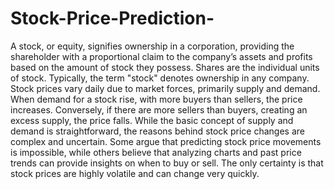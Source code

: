 # Stock-Price-Prediction-
A stock, or equity, signifies ownership in a corporation, providing the shareholder with a proportional
claim to the company’s assets and profits based on the amount of stock they possess. Shares are the
individual units of stock. Typically, the term "stock" denotes ownership in any company. Stock prices
vary daily due to market forces, primarily supply and demand. When demand for a stock rise, with
more buyers than sellers, the price increases. Conversely, if there are more sellers than buyers,
creating an excess supply, the price falls. While the basic concept of supply and demand is
straightforward, the reasons behind stock price changes are complex and uncertain. Some argue that
predicting stock price movements is impossible, while others believe that analyzing charts and past
price trends can provide insights on when to buy or sell. The only certainty is that stock prices are
highly volatile and can change very quickly. 

